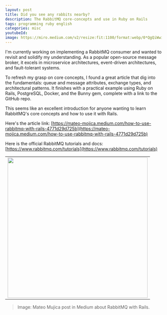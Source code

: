 ```yaml
---
layout: post
title: Did you see any rabbits nearby?
description: The RabbitMQ core-concepts and use in Ruby on Rails
tags: programming ruby english
categories: misc
youtubeId:
image: https://miro.medium.com/v2/resize:fit:1100/format:webp/0*QgQiWwi_nwsmuKf0
---
```


I'm currently working on implementing a RabbitMQ consumer and wanted to revisit and solidify my understanding. As a popular open-source message broker, it excels in microservice architectures, event-driven architectures, and fault-tolerant systems.

To refresh my grasp on core concepts, I found a great article that dig into the fundamentals: queue and message attributes, exchange types, and architectural patterns. It finishes with a practical example using Ruby on Rails, PostgreSQL, Docker, and the Bunny gem, complete with a link to the GitHub repo.

This seems like an excellent introduction for anyone wanting to learn RabbitMQ's core concepts and how to use it with Rails.

Here's the article link: [https://mateo-mojica.medium.com/how-to-use-rabbitmq-with-rails-4771d29d725b](https://mateo-mojica.medium.com/how-to-use-rabbitmq-with-rails-4771d29d725b)

Here is the official RabbitMQ tutorials and docs: [https://www.rabbitmq.com/tutorials](https://www.rabbitmq.com/tutorials)

<table cellpadding="0" cellspacing="0" border="0" width="100%">
<tr><td align="center">
  <img src="https://miro.medium.com/v2/resize:fit:1100/format:webp/0*QgQiWwi_nwsmuKf0" width="450">
</td></tr>
</table>

>Image: Mateo Mujica post in Medium about RabbitMQ with Rails.
